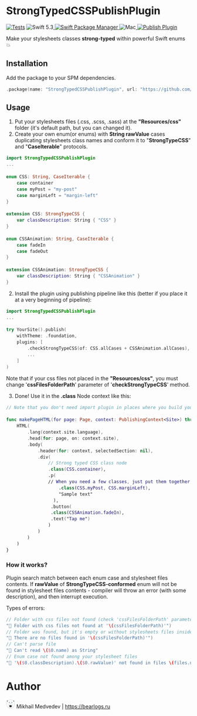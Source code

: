 # StrongTypedCSSPublishPlugin

[![Tests](https://github.com/c0dedbear/StrongTypedCSSPublishPlugin/actions/workflows/tests.yml/badge.svg)](https://github.com/c0dedbear/StrongTypedCSSPublishPlugin/actions/workflows/tests.yml)
![Swift 5.3](https://img.shields.io/badge/Swift-5.3-orange.svg)<a href="https://swift.org/package-manager">
<img src="https://img.shields.io/badge/SwiftPM-compatible-brightgreen.svg?style=flat" alt="Swift Package Manager" />
</a>![Mac](https://img.shields.io/badge/platforms-mac-brightgreen.svg?style=flat)<a href="https://github.com/JohnSundell/Publish">
<img src="https://img.shields.io/badge/Publish-Plugin-orange.svg?style=flat" alt="Publish Plugin" />
</a>

Make your stylesheets classes **strong-typed** within powerful Swift enums 💥

## Installation

Add the package to your SPM dependencies.

```swift
.package(name: "StrongTypedCSSPublishPlugin", url: "https://github.com/c0dedbear/StrongTypedCSSPublishPlugin", from: "0.1.0"),
```

## Usage

1. Put your stylesheets files (.css, .scss, .sass) at the **"Resources/css"** folder (it's default path, but you can changed it).
2. Create your own enum(or enums) with **String rawValue** cases duplicating stylesheets class names and conform it to "**StrongTypeCSS**" and "**CaseIterable**" protocols. 
```swift
import StrongTypedCSSPublishPlugin
...

enum CSS: String, CaseIterable {
	case container
	case myPost = "my-post"
	case marginLeft = "margin-left"
}

extension CSS: StrongTypeCSS {
	var classDescription: String { "CSS" }
}

enum CSSAnimation: String, CaseIterable {
	case fadeIn
	case fadeOut
}

extension CSSAnimation: StrongTypeCSS {
	var classDescription: String { "CSSAnimation" }
}
```

2. Install the plugin using publishing pipeline like this (better if you place it at a very beginning of pipeline):
```swift
import StrongTypedCSSPublishPlugin
...

try YourSite().publish(
	withTheme: .foundation,
	plugins: [
		.checkStrongTypeCSS(of: CSS.allCases + CSSAnimation.allCases),
		...
	]
)
```
Note that if your css files not placed  in the **"Resources/css"**, you must change '**cssFilesFolderPath**' parameter of '**checkStrongTypeCSS**' method.

3.  Done! Use it in the **.class** Node context like this:
```swift
// Note that you don't need import plugin in places where you build your HTML

func makePageHTML(for page: Page, context: PublishingContext<Site>) throws -> HTML {
	HTML(
		.lang(context.site.language),
		.head(for: page, on: context.site),
		.body(
			.header(for: context, selectedSection: nil),
			.div(
				// Strong typed CSS class node
				.class(CSS.container),
				.p(
				// When you need a few classes, just put them together separated with comma
					.class(CSS.myPost, CSS.marginLeft),
					"Sample text"
				  ),
				 .button(
				 .class(CSSAnimation.fadeIn),
				 .text("Tap me")
				)
			)
		)
	)
}
```

### How it works?
Plugin search match between each enum case and stylesheet files contents.  If **rawValue** of **StrongTypeCSS-conformed** enum will not be found in stylesheet files contents - compiler will throw an error (with some description), and then interrupt execution.

Types of errors:

```swift
// Folder with css files not found (check 'cssFilesFolderPath' parameter when installing plugin)
"🔴 Folder with css files not found at '\(cssFilesFolderPath)'")
// Folder was found, but it's empty or without stylesheets files inside.
"🔴 There are no files found in '\(cssFilesFolderPath)'")
// Can't parse file
"🔴 Can't read \($0.name) as String"
// Enum case not found among your stylesheet files
"🔴 '\($0.classDescription).\($0.rawValue)' not found in files \(files.names()) contents. Please check it's name or add it in stylesheets")
```
# Author
<img src="authorlogo.png" alt="logo"/> Mikhail Medvedev | https://bearlogs.ru
